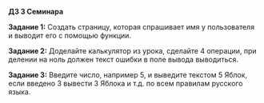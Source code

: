**ДЗ 3 Семинара**

**Задание 1:** Создать страницу, которая спрашивает имя у пользователя и выводит его с помощью функции.

**Задание 2:** Доделайте калькулятор из урока, сделайте 4 операции, при делении на ноль должен текст ошибки в поле вывода выводиться.

**Задание 3:** Введите число, например 5, и выведите текстом 5 Яблок, если введено 3 вывести 3 Яблока и т.д. по всем правилам русского языка.